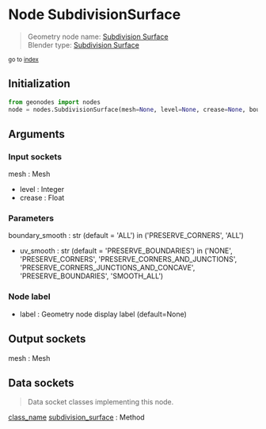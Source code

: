 
# Node SubdivisionSurface

> Geometry node name: [Subdivision Surface](https://docs.blender.org/manual/en/latest/modeling/geometry_nodes/material/subdivision_surface.html)<br>
  Blender type: [Subdivision Surface](https://docs.blender.org/api/current/bpy.types.GeometryNodeSubdivisionSurface.html)
  
<sub>go to [index](/docs/index.md)</sub>

## Initialization

```python
from geonodes import nodes
node = nodes.SubdivisionSurface(mesh=None, level=None, crease=None, boundary_smooth='ALL', uv_smooth='PRESERVE_BOUNDARIES', label=None)
```



## Arguments


### Input sockets

mesh : Mesh
- level : Integer
- crease : Float

### Parameters

boundary_smooth : str (default = 'ALL') in ('PRESERVE_CORNERS', 'ALL')
- uv_smooth : str (default = 'PRESERVE_BOUNDARIES') in ('NONE', 'PRESERVE_CORNERS', 'PRESERVE_CORNERS_AND_JUNCTIONS', 'PRESERVE_CORNERS_JUNCTIONS_AND_CONCAVE', 'PRESERVE_BOUNDARIES', 'SMOOTH_ALL')

### Node label

- label : Geometry node display label (default=None)

## Output sockets

mesh : Mesh

## Data sockets

> Data socket classes implementing this node.
  
[class_name](/docs/sockets/Mesh.md) [subdivision_surface](/docs/sockets/Mesh.md#subdivision_surface) : Method

